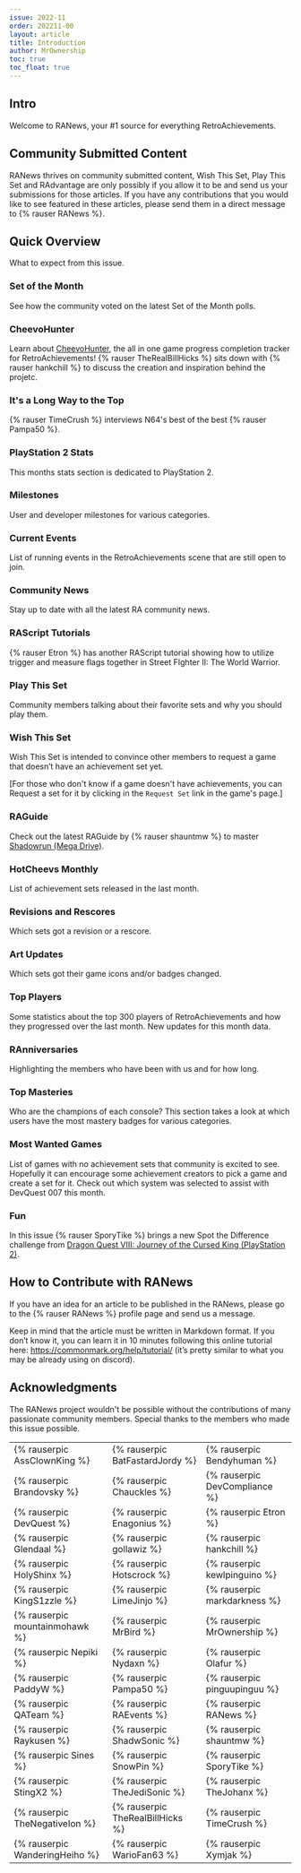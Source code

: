 ```yaml
---
issue: 2022-11
order: 202211-00
layout: article
title: Introduction
author: MrOwnership
toc: true
toc_float: true
---
```


## Intro
Welcome to RANews, your #1 source for everything RetroAchievements.

## Community Submitted Content
RANews thrives on community submitted content, Wish This Set, Play This Set and RAdvantage are only possibly if you allow it to be and send us your submissions for those articles. If you have any contributions that you would like to see featured in these articles, please send them in a direct message to {% rauser RANews %}.


## Quick Overview
What to expect from this issue.


### Set of the Month
See how the community voted on the latest Set of the Month polls.


### CheevoHunter
Learn about [CheevoHunter](https://cheevohunter.com/), the all in one game progress completion tracker for RetroAchievements! {% rauser TheRealBillHicks %} sits down with {% rauser hankchill %} to discuss the creation and inspiration behind the projetc.


### It's a Long Way to the Top
{% rauser TimeCrush %} interviews N64's best of the best {% rauser Pampa50 %}.


### PlayStation 2 Stats
This months stats section is dedicated to PlayStation 2.


### Milestones
User and developer milestones for various categories.


### Current Events
List of running events in the RetroAchievements scene that are still open to join.


### Community News
Stay up to date with all the latest RA community news.


### RAScript Tutorials
{% rauser Etron %} has another RAScript tutorial showing how to utilize trigger and measure flags together in Street FIghter II: The World Warrior.


### Play This Set
Community members talking about their favorite sets and why you should play them.


### Wish This Set
Wish This Set is intended to convince other members to request a game that doesn’t have an achievement set yet.

[For those who don't know if a game doesn't have achievements, you can Request a set for it by clicking in the `Request Set` link in the game's page.]


### RAGuide
Check out the latest RAGuide by {% rauser shauntmw %} to master [Shadowrun (Mega Drive)](https://retroachievements.org/game/4748).


### HotCheevs Monthly
List of achievement sets released in the last month.


### Revisions and Rescores
Which sets got a revision or a rescore.


### Art Updates
Which sets got their game icons and/or badges changed.


### Top Players
Some statistics about the top 300 players of RetroAchievements and how they progressed over the last month. New updates for this month data.


### RAnniversaries
Highlighting the members who have been with us and for how long.


### Top Masteries
Who are the champions of each console? This section takes a look at which users have the most mastery badges for various categories.


### Most Wanted Games
List of games with no achievement sets that community is excited to see. Hopefully it can encourage some achievement creators to pick a game and create a set for it. Check out which system was selected to assist with DevQuest 007 this month.


### Fun
In this issue {% rauser SporyTike %} brings a new Spot the Difference challenge from [Dragon Quest VIII: Journey of the Cursed King (PlayStation 2)](https://retroachievements.org/game/2721).


## How to Contribute with RANews
If you have an idea for an article to be published in the RANews, please go to the {% rauser RANews %} profile page and send us a message.

Keep in mind that the article must be written in Markdown format. If you don’t know it, you can learn it in 10 minutes following this online tutorial here: <https://commonmark.org/help/tutorial/> (it’s pretty similar to what you may be already using on discord).


## Acknowledgments
The RANews project wouldn't be possible without the contributions of many passionate community members. Special thanks to the members who made this issue possible.

|                                |                                  |                               |
| ------------------------------ | -------------------------------- | ----------------------------- |
| {% rauserpic AssClownKing %}   | {% rauserpic BatFastardJordy %}  | {% rauserpic Bendyhuman %}    |
| {% rauserpic Brandovsky %}     | {% rauserpic Chauckles %}        | {% rauserpic DevCompliance %} |
| {% rauserpic DevQuest %}       | {% rauserpic Enagonius %}        | {% rauserpic Etron %}         |
| {% rauserpic Glendaal %}       | {% rauserpic gollawiz %}         | {% rauserpic hankchill %}     |
| {% rauserpic HolyShinx %}      | {% rauserpic Hotscrock %}        | {% rauserpic kewlpinguino %}  |
| {% rauserpic KingS1zzle %}     | {% rauserpic LimeJinjo %}        | {% rauserpic markdarkness %}  |
| {% rauserpic mountainmohawk %} | {% rauserpic MrBird %}           | {% rauserpic MrOwnership %}   |
| {% rauserpic Nepiki %}         | {% rauserpic Nydaxn %}           | {% rauserpic Olafur %}        |
| {% rauserpic PaddyW %}         | {% rauserpic Pampa50 %}          | {% rauserpic pinguupinguu %}  |
| {% rauserpic QATeam %}         | {% rauserpic RAEvents %}         | {% rauserpic RANews %}        |
| {% rauserpic Raykusen %}       | {% rauserpic ShadwSonic %}       | {% rauserpic shauntmw %}      |
| {% rauserpic Sines %}          | {% rauserpic SnowPin %}          | {% rauserpic SporyTike %}     |
| {% rauserpic StingX2 %}        | {% rauserpic TheJediSonic %}     | {% rauserpic TheJohanx %}     |
| {% rauserpic TheNegativeIon %} | {% rauserpic TheRealBillHicks %} | {% rauserpic TimeCrush %}     |
| {% rauserpic WanderingHeiho %} | {% rauserpic WarioFan63 %}       | {% rauserpic Xymjak %}        |
